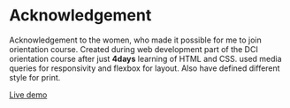 # Acknowledgement

Acknowledgement to the women, who made it possible for me to join orientation course. Created during web development part of the DCI orientation course after just **4days** learning of HTML and CSS. used media queries for responsivity and flexbox for layout. Also have defined different style for print.

[Live demo](https://alice-rez.github.io/microsite---Acknowledgement/)
